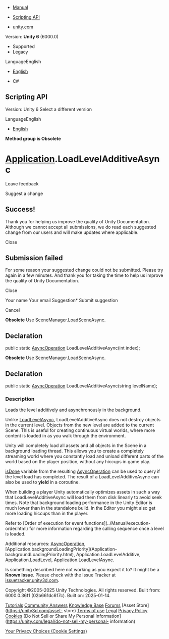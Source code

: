 [ ]()

  * [Manual](../Manual/index.html)
  * [Scripting API](../ScriptReference/index.html)

  * [unity.com](https://unity.com/)

Version: **Unity 6** (6000.0)

  * Supported
  * Legacy

LanguageEnglish

  * [English]()

  * C#

[ ](https://docs.unity3d.com)

## Scripting API

Version: Unity 6 Select a different version

LanguageEnglish

  * [English]()

**Method group is Obsolete**  

#  [Application](Application.html).LoadLevelAdditiveAsync

Leave feedback

Suggest a change

## Success!

Thank you for helping us improve the quality of Unity Documentation. Although
we cannot accept all submissions, we do read each suggested change from our
users and will make updates where applicable.

Close

## Submission failed

For some reason your suggested change could not be submitted. Please <a>try
again</a> in a few minutes. And thank you for taking the time to help us
improve the quality of Unity Documentation.

Close

Your name Your email Suggestion* Submit suggestion

Cancel

[ ]()

**Obsolete** Use SceneManager.LoadSceneAsync.

## Declaration

public static [AsyncOperation](AsyncOperation.html) LoadLevelAdditiveAsync(int
index);

**Obsolete** Use SceneManager.LoadSceneAsync.

## Declaration

public static [AsyncOperation](AsyncOperation.html)
LoadLevelAdditiveAsync(string levelName);

### Description

Loads the level additively and asynchronously in the background.

Unlike [LoadLevelAsync](Application.LoadLevelAsync.html),
LoadLevelAdditiveAsync does not destroy objects in the current level. Objects
from the new level are added to the current Scene. This is useful for creating
continuous virtual worlds, where more content is loaded in as you walk through
the environment.  
  
Unity will completely load all assets and all objects in the Scene in a
background loading thread. This allows you to create a completely streaming
world where you constantly load and unload different parts of the world based
on the player position, without any hiccups in game play.  
  
[isDone](AsyncOperation-isDone.html) variable from the resulting
[AsyncOperation](AsyncOperation.html) can be used to query if the level load
has completed. The result of a LoadLevelAdditiveAsync can also be used to
**yield** in a coroutine.  
  
When building a player Unity automatically optimizes assets in such a way that
LoadLevelAdditiveAsync will load them from disk linearly to avoid seek times.
Note that background loading performance in the Unity Editor is much lower
than in the standalone build. In the Editor you might also get more loading
hiccups than in the player.  
  
Refer to [Order of execution for event functions](../Manual/execution-
order.html) for more information regarding the calling sequence once a level
is loaded.  
  
Additional resources: [AsyncOperation](AsyncOperation.html),
[Application.backgroundLoadingPriority](Application-
backgroundLoadingPriority.html), Application.LoadLevelAdditive,
Application.LoadLevel, Application.LoadLevelAsync.

Is something described here not working as you expect it to? It might be a
**Known Issue**. Please check with the Issue Tracker at
[issuetracker.unity3d.com](https://issuetracker.unity3d.com).

Copyright ©2005-2025 Unity Technologies. All rights reserved. Built from:
6000.0.36f1 (02b661dc617c). Built on: 2025-01-14.

[Tutorials](https://unity3d.com/learn) [Community
Answers](https://answers.unity3d.com) [Knowledge
Base](https://support.unity3d.com/hc/en-us)
[Forums](https://forum.unity3d.com) [Asset Store](https://unity3d.com/asset-
store) [Terms of use](https://docs.unity3d.com/Manual/TermsOfUse.html)
[Legal](https://unity.com/legal) [Privacy
Policy](https://unity.com/legal/privacy-policy)
[Cookies](https://unity.com/legal/cookie-policy) [Do Not Sell or Share My
Personal Information](https://unity.com/legal/do-not-sell-my-personal-
information)

[Your Privacy Choices (Cookie Settings)](javascript:void\(0\);)

